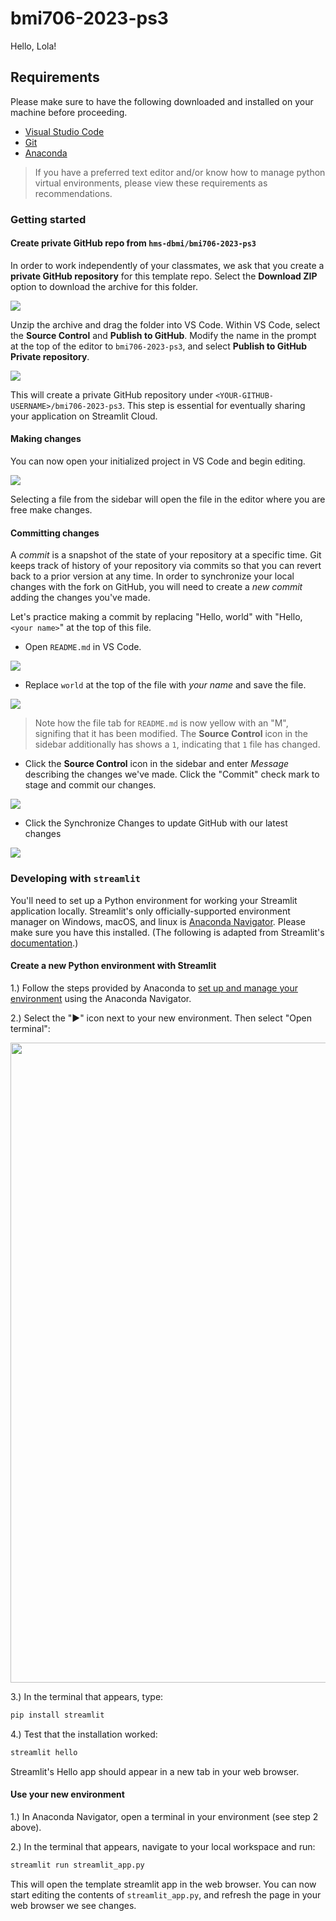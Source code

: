 # bmi706-2023-ps3

Hello, Lola!


## Requirements

Please make sure to have the following downloaded and installed on your machine before proceeding.

- [Visual Studio Code](https://code.visualstudio.com/download)
- [Git](https://git-scm.com/download)
- [Anaconda](https://docs.anaconda.com/anaconda/install/)

> If you have a preferred text editor and/or know how to manage python virtual environments, please view these requirements
as recommendations.

### Getting started

#### Create **private** GitHub repo from `hms-dbmi/bmi706-2023-ps3`

In order to work independently of your classmates, we ask that you create a **private GitHub repository** for this template repo.
Select the **Download ZIP** option to download the archive for this folder.

<img src="https://user-images.githubusercontent.com/24403730/217667978-78e2de3b-82dc-425a-8fb4-473d3bcd6737.png">

Unzip the archive and drag the folder into VS Code. Within VS Code, select the **Source Control** and **Publish to GitHub**.
Modify the name in the prompt at the top of the editor to `bmi706-2023-ps3`, and select **Publish to GitHub Private repository**.

<img src="https://user-images.githubusercontent.com/24403730/217669894-b1e4cfa2-7b30-44cd-b3d1-2fc2e1568cfb.png">


This will create a private GitHub repository under `<YOUR-GITHUB-USERNAME>/bmi706-2023-ps3`. This step is essential for eventually
sharing your application on Streamlit Cloud.

#### Making changes

You can now open your initialized project in VS Code and begin editing.

<img src="https://user-images.githubusercontent.com/24403730/217671131-bdf8b3cc-ba86-4ba0-8dd9-e599a8172685.png">

Selecting a file from the sidebar will open the file in the editor where you are free make changes.

#### Committing changes

A *commit* is a snapshot of the state of your repository at a specific time. Git keeps track of history of
your repository via commits so that you can revert back to a prior version at any time. In order to
synchronize your local changes with the fork on GitHub, you will need to create a *new commit* 
adding the changes you've made. 

Let's practice making a commit by replacing "Hello, world" with "Hello, `<your name>`" at the top of this file.

- Open `README.md` in VS Code.

<img src="https://user-images.githubusercontent.com/24403730/217670989-5d94455d-65b2-4c42-a1d7-643575ea43eb.png">

- Replace `world` at the top of the file with *your name* and save the file.

<img src="https://user-images.githubusercontent.com/24403730/217670993-a5a0ce45-de8e-4e7c-90ae-e931342bea8d.png">

> Note how the file tab for `README.md` is now yellow with an "M", signifing that it has been modified. The **Source Control** icon in the 
> sidebar additionally has shows a `1`, indicating that `1` file has changed.

- Click the **Source Control** icon in the sidebar and enter *Message* describing the changes we've made. Click the 
"Commit" check mark to stage and commit our changes.

<img src="https://user-images.githubusercontent.com/24403730/217671484-9d1f2fa9-d73f-4058-923e-fabba4cea87e.png">

- Click the Synchronize Changes to update GitHub with our latest changes

<img src="https://user-images.githubusercontent.com/24403730/217671709-2c7bc25b-4e1c-45be-b505-f40058e0c2b9.png">

### Developing with `streamlit`

You'll need to set up a Python environment for working your Streamlit application locally. Streamlit's only officially-supported environment
manager on Windows, macOS, and linux is [Anaconda Navigator](https://docs.anaconda.com/anaconda/navigator/). Please make sure you 
have this installed. (The following is adapted from Streamlit's [documentation](https://docs.streamlit.io/library/get-started/installation).)

#### Create a new Python environment with Streamlit

1.) Follow the steps provided by Anaconda to
[set up and manage your environment](https://docs.anaconda.com/anaconda/navigator/getting-started/#managing-environments) 
using the Anaconda Navigator.

2.) Select the "▶" icon next to your new environment. Then select "Open terminal":

<img width="1024" src="https://i.stack.imgur.com/EiiFc.png">


3.) In the terminal that appears, type:

```bash
pip install streamlit
```

4.) Test that the installation worked:

```bash
streamlit hello
```

Streamlit's Hello app should appear in a new tab in your web browser.


#### Use your new environment

1.) In Anaconda Navigator, open a terminal in your environment (see step 2 above).

2.) In the terminal that appears, navigate to your local workspace and run:

```bash
streamlit run streamlit_app.py
```

This will open the template streamlit app in the web browser. You can now start editing the contents
of `streamlit_app.py`, and refresh the page in your web browser we see changes.
